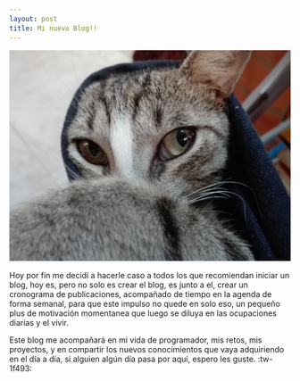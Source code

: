 ```yaml
---
layout: post
title: Mi nuevo Blog!!
---
```


![Marcus](https://github.com/RubenToroG/rubentorog.github.io/blob/master/images/marcus.jpg "Marcus")

Hoy por fin me decidí a hacerle caso a todos los que recomiendan iniciar un blog, hoy es, pero no solo es crear el blog, es junto a el, crear un cronograma de publicaciones, acompañado de tiempo en la agenda de forma semanal, para que este impulso no quede en solo eso, un pequeño plus de motivación momentanea que luego se diluya en las ocupaciones diarias y el vivir.

Este blog me acompañará en mi vida de programador, mis retos, mis proyectos, y en compartir los nuevos conocimientos que vaya adquiriendo en el día a día, si alguien algún día pasa por aquí, espero les guste. :tw-1f493:

